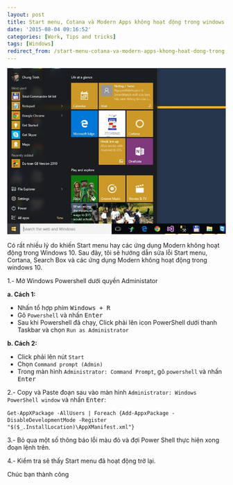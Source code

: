 ```yaml
---
layout: post
title: Start menu, Cotana và Modern Apps không hoạt động trong windows 10
date: '2015-08-04 09:16:52'
categories: [Work, Tips and tricks]
tags: [Windows]
redirect_from: /start-menu-cotana-va-modern-apps-khong-hoat-dong-trong-windows-10/
---
```



![](/images/2015/08/windows_10.jpg)

Có rất nhiều lý do khiến Start menu hay các ứng dụng Modern không hoạt động trong Windows 10. Sau đây, tôi sẽ hướng dẫn sửa lỗi Start menu, Cortana, Search Box và các ứng dụng Modern không hoạt động trong windows 10.

1.- Mở Windows Powershell dưới quyền Administator

**a. Cách 1:**

- Nhấn tổ hợp phím <kbd>Windows + R</kbd>
- Gõ `Powershell` và nhấn <kbd>Enter</kbd>
- Sau khi Powershell đã chạy, Click phải lên icon PowerShell dưới thanh Taskbar và chọn `Run as Administrator `

**b. Cách 2:**

- Click phải lên nút `Start`
- Chọn `Command prompt (Admin)`
- Trong màn hình `Administrator: Command Prompt`, gõ `powershell` và nhấn <kbd>Enter</kbd>

2.- Copy và Paste đoạn sau vào màn hình `Administrator: Windows PowerShell window` và nhấn <kbd>Enter</kbd>:

~~~ posh
Get-AppXPackage -AllUsers | Foreach {Add-AppxPackage -DisableDevelopmentMode -Register "$($_.InstallLocation)\AppXManifest.xml"}
~~~

3.- Bỏ qua một số thông báo lỗi màu đỏ và đợi Power Shell thực hiện xong đoạn lệnh trên.

4.- Kiểm tra sẽ thấy Start menu đã hoạt động trở lại.

Chúc bạn thành công
